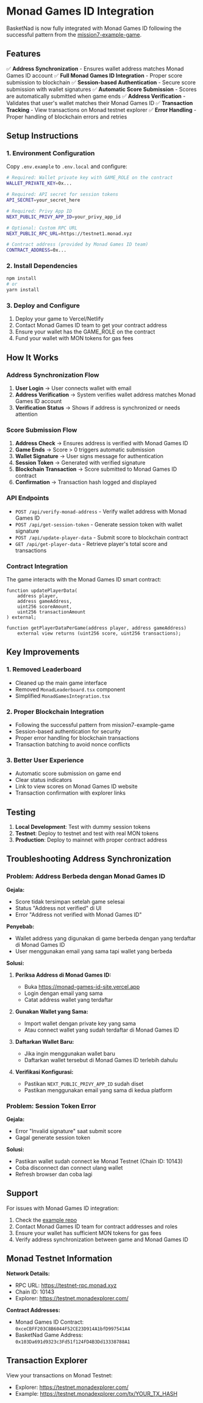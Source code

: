 # Monad Games ID Integration

BasketNad is now fully integrated with Monad Games ID following the successful pattern from the [mission7-example-game](https://github.com/portdeveloper/mission7-example-game).

## Features

✅ **Address Synchronization** - Ensures wallet address matches Monad Games ID account
✅ **Full Monad Games ID Integration** - Proper score submission to blockchain
✅ **Session-based Authentication** - Secure score submission with wallet signatures
✅ **Automatic Score Submission** - Scores are automatically submitted when game ends
✅ **Address Verification** - Validates that user's wallet matches their Monad Games ID
✅ **Transaction Tracking** - View transactions on Monad testnet explorer
✅ **Error Handling** - Proper handling of blockchain errors and retries

## Setup Instructions

### 1. Environment Configuration

Copy `.env.example` to `.env.local` and configure:

```bash
# Required: Wallet private key with GAME_ROLE on the contract
WALLET_PRIVATE_KEY=0x...

# Required: API secret for session tokens
API_SECRET=your_secret_here

# Required: Privy App ID
NEXT_PUBLIC_PRIVY_APP_ID=your_privy_app_id

# Optional: Custom RPC URL
NEXT_PUBLIC_RPC_URL=https://testnet1.monad.xyz

# Contract address (provided by Monad Games ID team)
CONTRACT_ADDRESS=0x...
```

### 2. Install Dependencies

```bash
npm install
# or
yarn install
```

### 3. Deploy and Configure

1. Deploy your game to Vercel/Netlify
2. Contact Monad Games ID team to get your contract address
3. Ensure your wallet has the GAME_ROLE on the contract
4. Fund your wallet with MON tokens for gas fees

## How It Works

### Address Synchronization Flow

1. **User Login** → User connects wallet with email
2. **Address Verification** → System verifies wallet address matches Monad Games ID account
3. **Verification Status** → Shows if address is synchronized or needs attention

### Score Submission Flow

1. **Address Check** → Ensures address is verified with Monad Games ID
2. **Game Ends** → Score > 0 triggers automatic submission
3. **Wallet Signature** → User signs message for authentication
4. **Session Token** → Generated with verified signature
5. **Blockchain Transaction** → Score submitted to Monad Games ID contract
6. **Confirmation** → Transaction hash logged and displayed

### API Endpoints

- `POST /api/verify-monad-address` - Verify wallet address with Monad Games ID
- `POST /api/get-session-token` - Generate session token with wallet signature
- `POST /api/update-player-data` - Submit score to blockchain contract
- `GET /api/get-player-data` - Retrieve player's total score and transactions

### Contract Integration

The game interacts with the Monad Games ID smart contract:

```solidity
function updatePlayerData(
    address player,
    address gameAddress,
    uint256 scoreAmount,
    uint256 transactionAmount
) external;

function getPlayerDataPerGame(address player, address gameAddress) 
    external view returns (uint256 score, uint256 transactions);
```

## Key Improvements

### 1. Removed Leaderboard
- Cleaned up the main game interface
- Removed `MonadLeaderboard.tsx` component
- Simplified `MonadGamesIntegration.tsx`

### 2. Proper Blockchain Integration
- Following the successful pattern from mission7-example-game
- Session-based authentication for security
- Proper error handling for blockchain transactions
- Transaction batching to avoid nonce conflicts

### 3. Better User Experience
- Automatic score submission on game end
- Clear status indicators
- Link to view scores on Monad Games ID website
- Transaction confirmation with explorer links

## Testing

1. **Local Development**: Test with dummy session tokens
2. **Testnet**: Deploy to testnet and test with real MON tokens
3. **Production**: Deploy to mainnet with proper contract address

## Troubleshooting Address Synchronization

### Problem: Address Berbeda dengan Monad Games ID

**Gejala:**
- Score tidak tersimpan setelah game selesai
- Status "Address not verified" di UI
- Error "Address not verified with Monad Games ID"

**Penyebab:**
- Wallet address yang digunakan di game berbeda dengan yang terdaftar di Monad Games ID
- User menggunakan email yang sama tapi wallet yang berbeda

**Solusi:**

1. **Periksa Address di Monad Games ID:**
   - Buka https://monad-games-id-site.vercel.app
   - Login dengan email yang sama
   - Catat address wallet yang terdaftar

2. **Gunakan Wallet yang Sama:**
   - Import wallet dengan private key yang sama
   - Atau connect wallet yang sudah terdaftar di Monad Games ID

3. **Daftarkan Wallet Baru:**
   - Jika ingin menggunakan wallet baru
   - Daftarkan wallet tersebut di Monad Games ID terlebih dahulu

4. **Verifikasi Konfigurasi:**
   - Pastikan `NEXT_PUBLIC_PRIVY_APP_ID` sudah diset
   - Pastikan menggunakan email yang sama di kedua platform

### Problem: Session Token Error

**Gejala:**
- Error "Invalid signature" saat submit score
- Gagal generate session token

**Solusi:**
- Pastikan wallet sudah connect ke Monad Testnet (Chain ID: 10143)
- Coba disconnect dan connect ulang wallet
- Refresh browser dan coba lagi

## Support

For issues with Monad Games ID integration:
1. Check the [example repo](https://github.com/portdeveloper/mission7-example-game)
2. Contact Monad Games ID team for contract addresses and roles
3. Ensure your wallet has sufficient MON tokens for gas fees
4. Verify address synchronization between game and Monad Games ID

## Monad Testnet Information

**Network Details:**
- RPC URL: https://testnet-rpc.monad.xyz
- Chain ID: 10143
- Explorer: https://testnet.monadexplorer.com/

**Contract Addresses:**
- Monad Games ID Contract: `0xceCBFF203C8B6044F52CE23D914A1bfD997541A4`
- BasketNad Game Address: `0x103Da691d9323c3Fd51f124FD4B3Dd13338788A1`

## Transaction Explorer

View your transactions on Monad Testnet:
- Explorer: https://testnet.monadexplorer.com/
- Example: https://testnet.monadexplorer.com/tx/YOUR_TX_HASH